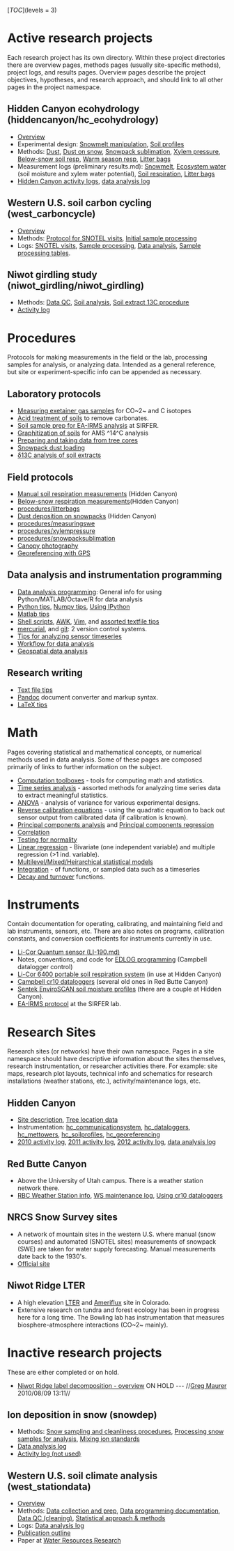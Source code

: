 [_TOC_](levels = 3)

# Active research projects

Each research project has its own directory. Within these
project directories there are overview pages, methods pages (usually
site-specific methods), project logs, and results pages. Overview pages
describe the project objectives, hypotheses, and research approach, and
should link to all other pages in the project namespace.

## Hidden Canyon ecohydrology (hiddencanyon/hc_ecohydrology)

* [Overview](hiddencanyon/hc_overview.md)
* Experimental design: [Snowmelt manipulation](hiddencanyon/hc_snowmeltdesign.md), [Soil profiles](hiddencanyon/hc_soilprofiles.md)
* Methods: [Dust](westerndust.md), [Dust on snow](procedures/proc_dustonsnow.md), [Snowpack sublimation](procedures/proc_snowpacksublimation.md), [Xylem pressure](procedures/proc_xylempressure.md), [Below-snow soil resp](procedures/proc_belowsnow_soilresp.md), [Warm season resp](procedures/proc_manual_soilresp.md), [Litter bags](procedures/proc_litterbags.md)
* Measurement logs (preliminary results.md): [Snowmelt](hiddencanyon/hc_snowmeltlog_1.md), [Ecosystem water](hiddencanyon/hc_ecosystemwaterlog_1.md) (soil moisture and xylem water potential), [Soil respiration](hiddencanyon/hc_soilresplog_1.md), [Litter bags](hiddencanyon/hc_litterbaglog_1.md)
* [Hidden Canyon activity logs](hiddencanyon/hc_sitedescription.md), [data
analysis log](hiddencanyon/hc_analysislog_1.md)

## Western U.S. soil carbon cycling (west_carboncycle)

* [Overview](snotelC/snotelC_overview.md)
* Methods: [Protocol for SNOTEL visits](snotelC/snotelC_fieldprotocol.md), [Initial sample processing](snotelC/snotelC_sampleprocessing.md)
* Logs: [SNOTEL visits](snotelC/snotelC_log1.md), [Sample processing](snotelC/snotelC_sampleprocessinglog_1.md), [Data analysis](snotelC/snotelC_analysislog_1.md), [Sample processing tables](snotelC/snotelC_sampletables.md).

## Niwot girdling study (niwot_girdling/niwot_girdling)

* Methods: [Data QC](niwot_girdling/niwot_data_qc.md), [Soil analysis](niwot_girdling/niwot_soilanalysis.md), [Soil extract 13C procedure](procedures/proc_soilextract_13c.md)
* [Activity log](niwot_girdling/niwot_activitylog_1.md)

# Procedures

Protocols for making measurements in the field or the lab, processing
samples for analysis, or analyzing data. Intended as a general
reference, but site or experiment-specific info can be appended as
necessary.

## Laboratory protocols

* [Measuring exetainer gas samples](procedures/proc_exetainer_co2.md) for CO~2~ and C isotopes
* [Acid treatment of soils](procedures/proc_soilacidtreatment.md) to remove carbonates.
* [Soil sample prep for EA-IRMS analysis](procedures/proc_ea-irms_soilprep.md) at SIRFER.
* [Graphitization of soils](procedures/proc_14c_graphitization.md) for AMS ^14^C analysis
* [Preparing and taking data from tree cores](procedures/proc_treecores.md)
* [Snowpack dust loading](procedures/proc_snowpackdustloading.md)
* [δ13C analysis of soil extracts](procedures/proc_soilextract_13c.md)

## Field protocols

* [Manual soil respiration measurements](procedures/proc_manual_soilresp.md) (Hidden Canyon)
* [Below-snow respiration measurements](procedures/proc_belowsnow_soilresp.md)(Hidden Canyon)
* [procedures/litterbags](procedures/proc_litterbags.md)
* [Dust deposition on snowpacks](procedures/proc_dustonsnow.md) (Hidden Canyon)
* [procedures/measuringswe](procedures/proc_measuringswe.md)
* [procedures/xylempressure](procedures/proc_xylempressure.md)
* [procedures/snowpacksublimation](procedures/proc_snowpacksublimation.md)
* [Canopy photography](procedures/proc_canopyphotos.md)
* [Georeferencing with GPS](procedures/proc_gps.md)

## Data analysis and instrumentation programming

* [Data analysis programming](computing/comp_programming.md): General info for using Python/MATLAB/Octave/R for data analysis
* [Python tips](computing/comp_pythontips.md), [Numpy tips](computing/comp_numpytips.md), [Using IPython](computing/comp_ipython.md)
* [Matlab tips](computing/comp_matlabtips.md)
* [Shell scripts](computing/comp_shellscripts.md), [AWK](computing/comp_awk.md), [Vim](computing/comp_vimtips.md), and [assorted textfile tips](computing/comp_textfiles.md)
* [mercurial](computing/comp_mercurial.md), and [git](computing/comp_git.md): 2 version control systems.
* [Tips for analyzing sensor timeseries](computing/comp_sensordata_tips.md)
* [Workflow for data analysis](computing/comp_data_analysis_workflow.md)
* [Geospatial data analysis](computing/comp_geospatial.md)

## Research writing

* [Text file tips](computing/comp_textfiles.md)
* [Pandoc](computing/comp_pandoc.md) document converter and markup syntax.
* [LaTeX tips](computing/comp_latextips.md)

# Math

Pages covering statistical and mathematical concepts, or numerical
methods used in data analysis. Some of these pages are composed
primarily of links to further information on the subject.

* [Computation toolboxes](math/math_toolboxes.md) - tools for computing math and statistics.
* [Time series analysis](math/math_timeseries.md) - assorted methods for analyzing time series data to extract meaningful statistics.
* [ANOVA](math/math_anova.md) - analysis of variance for various experimental designs.
* [Reverse calibration equations](math/math_quadratic_eq_calib.md) - using the quadratic equation to back out sensor output from calibrated data (if calibration is known).
* [Principal components analysis](math/math_pca.md) and [Principal components regression](math/math_pcr)
* [Correlation](math/math_correlation.md)
* [Testing for normality](math/math_normalitytests.md)
* [Linear regression](math/math_linear_regression.md) - Bivariate (one independent variable) and multiple regression (>1 ind. variable).
* [ Multilevel/Mixed/Heirarchical statistical models](math/math_multilevel_models.md)
* [Integration](math/math_integration.md) - of functions, or sampled data such as a timeseries
* [Decay and turnover](math/math_decay_turnover.md) functions.

# Instruments

Contain documentation for operating, calibrating, and maintaining field
and lab instruments, sensors, etc. There are also notes on programs,
calibration constants, and conversion coefficients for instruments
currently in use.

* [Li-Cor Quantum sensor (LI-190.md)](instruments/inst_li-190.md)
* Notes, conventions, and code for [EDLOG programming](instruments/inst_edlog.md) (Campbell datalogger control)
* [Li-Cor 6400 portable soil respiration system](instruments/inst_li-6400.md) (in use at Hidden Canyon)
* [Campbell cr10 dataloggers](instruments/inst_cr10dataloggers.md) (several old ones in Red Butte Canyon)
* [Sentek EnviroSCAN soil moisture profiles](instruments/inst_sentek_enviroscan.md) (there are a couple at Hidden Canyon).
* [EA-IRMS protocol](instruments/inst_ea-irms_sirfer.md) at the SIRFER lab.

# Research Sites

Research sites (or networks) have their own namespace. Pages in a site
namespace should have descriptive information about the sites
themselves, research instrumentation, or researcher activities there.
For example: site maps, research plot layouts, technical info and
schematics for research installations (weather stations, etc.),
activity/maintenance logs, etc.

## Hidden Canyon

* [Site description](hiddencanyon/hc_sitedescription.md), [Tree location data](hiddencanyon/hc_trees.md)
* Instrumentation: [hc_communicationsystem](hiddencanyon/hc_communicationsystem.md), [hc_dataloggers](hiddencanyon/hc_dataloggers.md), [hc_mettowers](hiddencanyon/hc_mettowers.md), [hc_soilprofiles](hiddencanyon/hc_soilprofiles.md), [hc_georeferencing](hiddencanyon/hc_georeferencing.md)
* [2010 activity log](hiddencanyon/hc_2010_log.md), [2011 activity log](hiddencanyon/hc_2011_log.md), [2012 activity log](hiddencanyon/hc_2012_log.md), [data analysis log](hiddencanyon/hc_analysislog_1.md)

## Red Butte Canyon

* Above the University of Utah campus. There is a weather station network there.
* [RBC Weather Station info](redbutte/rb_weatherstations.md), [WS maintenance log](redbutte/rb_weather_log.md), [Using cr10 dataloggers](instruments/inst_cr10dataloggers.md)

## NRCS Snow Survey sites

* A network of mountain sites in the western U.S. where manual (snow courses) and automated (SNOTEL sites) measurements of snowpack (SWE) are taken for water supply forecasting. Manual measurements date back to the 1930's.
* [Official site](http://www.wcc.nrcs.usda.gov/)

## Niwot Ridge LTER

* A high elevation [LTER](http://www.lternet.edu/) and [Ameriflux](http://public.ornl.gov/ameriflux/) site in Colorado.
* Extensive research on tundra and forest ecology has been in progress here for a long time. The Bowling lab has instrumentation that measures biosphere-atmosphere interactions (CO~2~ mainly).

# Inactive research projects

These are either completed or on hold.

* [ Niwot Ridge label decomposition - overview](niwot_girdling/niwot_labeldecomp_overview.md) ON HOLD --- //[Greg Maurer](primaryproductivity@gmail.com) 2010/08/09 13:11//

## Ion deposition in snow (snowdep)

* Methods: [Snow sampling and cleanliness procedures](wasatchsnowdep/snowdep_sampling.md), [Processing snow samples for analysis](wasatchsnowdep/snowdep_labprocessing.md), [Mixing ion standards](wasatchsnowdep/snowdep_standards.md)
* [Data analysis log](wasatchsnowdep/snowdep_analysislog_1.md)
* [Activity log (not used)](wasatchsnowdep/snowdep_activitylog_1.md)

## Western U.S. soil climate analysis (west_stationdata)

* [Overview](soilclim/soilclim_overview.md)
* Methods: [Data collection and prep](soilclim/soilclim_data.md), [Data programming
documentation](soilclim/soilclim_programdocs.md), [Data QC (cleaning)](soilclim/soilclim_data_qc.md), [Statistical approach & methods](soilclim/soilclim_statistics.md)
* Logs: [Data analysis log](soilclim/soilclim_analysislog_1.md)
* [Publication outline](soilclim/soilclim_publicationoutline.md)
* Paper at [Water Resources Research](http://dx.doi.org/10.1002/2013WR014452)
